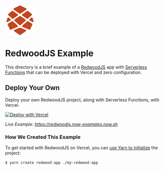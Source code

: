 ![RedwoodJS Logo](https://github.com/vercel/vercel/blob/master/packages/frameworks/logos/redwoodjs.svg)

# RedwoodJS Example

This directory is a brief example of a [RedwoodJS](https://redwoodjs.com) app with [Serverless Functions](https://vercel.com/docs/v2/serverless-functions/introduction) that can be deployed with Vercel and zero configuration.

## Deploy Your Own

Deploy your own RedwoodJS project, along with Serverless Functions, with Vercel.

[![Deploy with Vercel](https://vercel.com/button)](https://vercel.com/import/project?template=https://github.com/vercel/vercel/tree/master/examples/redwoodjs)

_Live Example: https://redwoodjs.now-examples.now.sh_

### How We Created This Example

To get started with RedwoodJS on Vercel, you can [use Yarn to initialize](https://redwoodjs.com/tutorial/installation-starting-development) the project:

```shell
$ yarn create redwood-app ./my-redwood-app
```
